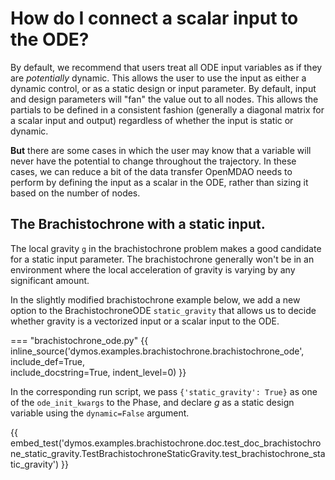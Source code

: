 # How do I connect a scalar input to the ODE?

By default, we recommend that users treat all ODE input variables as if they are _potentially_ dynamic.
This allows the user to use the input as either a dynamic control, or as a static design or input parameter.
By default, input and design parameters will "fan" the value out to all nodes.
This allows the partials to be defined in a consistent fashion (generally a diagonal matrix for a scalar input and output) regardless of whether the input is static or dynamic.

**But** there are some cases in which the user may know that a variable will never have the potential to change throughout the trajectory.
In these cases, we can reduce a bit of the data transfer OpenMDAO needs to perform by defining the input as a scalar in the ODE, rather than sizing it based on the number of nodes.

## The Brachistochrone with a static input.

The local gravity `g` in the brachistochrone problem makes a good candidate for a static input parameter.
The brachistochrone generally won't be in an environment where the local acceleration of gravity is varying by any significant amount.


In the slightly modified brachistochrone example below, we add a new option to the BrachistochroneODE `static_gravity` that allows us to decide whether gravity is a vectorized input or a scalar input to the ODE.

=== "brachistochrone_ode.py"
{{ inline_source('dymos.examples.brachistochrone.brachistochrone_ode',
include_def=True,  
include_docstring=True,
indent_level=0)
}}

In the corresponding run script, we pass `{'static_gravity': True}` as one of the `ode_init_kwargs` to the Phase, and declare $g$ as a static design variable using the `dynamic=False` argument.

{{ embed_test('dymos.examples.brachistochrone.doc.test_doc_brachistochrone_static_gravity.TestBrachistochroneStaticGravity.test_brachistochrone_static_gravity') }}
